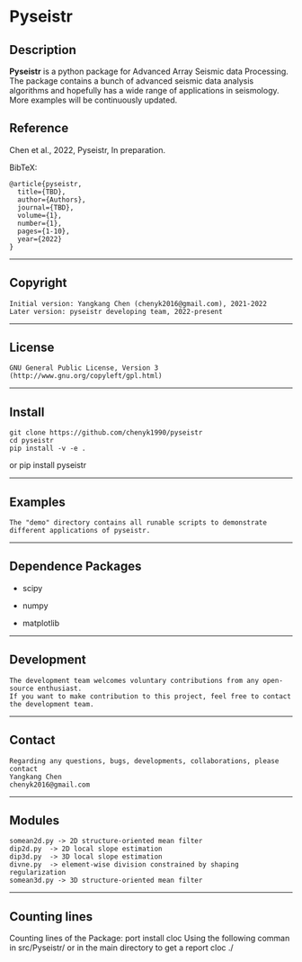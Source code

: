 **Pyseistr**
======

## Description

**Pyseistr** is a python package for Advanced Array Seismic data Processing. The package contains a bunch of advanced seismic data analysis algorithms and hopefully has a wide range of applications in seismology. More examples will be continuously updated. 

## Reference
Chen et al., 2022, Pyseistr, In preparation. 

BibTeX:

	@article{pyseistr,
	  title={TBD},
	  author={Authors},
	  journal={TBD},
	  volume={1},
	  number={1},
	  pages={1-10},
	  year={2022}
	}

-----------
## Copyright
    Initial version: Yangkang Chen (chenyk2016@gmail.com), 2021-2022
	Later version: pyseistr developing team, 2022-present
-----------

## License
    GNU General Public License, Version 3
    (http://www.gnu.org/copyleft/gpl.html)   

-----------

## Install
    git clone https://github.com/chenyk1990/pyseistr
    cd pyseistr
    pip install -v -e .
or
    pip install pyseistr

-----------
## Examples
    The "demo" directory contains all runable scripts to demonstrate different applications of pyseistr. 

-----------
## Dependence Packages
* scipy 

* numpy 

* matplotlib

-----------
## Development
    The development team welcomes voluntary contributions from any open-source enthusiast. 
    If you want to make contribution to this project, feel free to contact the development team. 

-----------
## Contact
    Regarding any questions, bugs, developments, collaborations, please contact  
    Yangkang Chen
    chenyk2016@gmail.com

-----------
## Modules
    somean2d.py -> 2D structure-oriented mean filter
    dip2d.py  -> 2D local slope estimation
    dip3d.py  -> 3D local slope estimation
    divne.py  -> element-wise division constrained by shaping regularization
    somean3d.py -> 3D structure-oriented mean filter 

-----------
## Counting lines
Counting lines of the Package:
	port install cloc
Using the following comman in src/Pyseistr/ or in the main directory to get a report
    cloc ./



